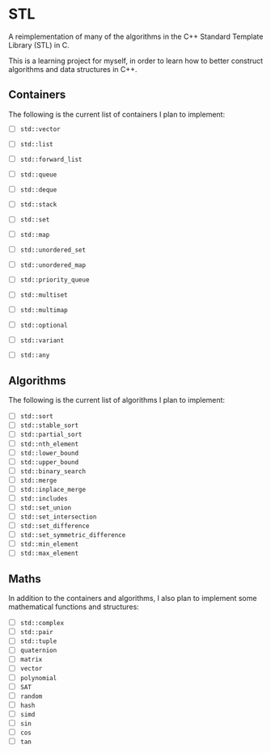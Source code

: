 # STL

A reimplementation of many of the algorithms in the C++ Standard Template Library (STL) in C.

This is a learning project for myself, in order to learn how to better construct algorithms and data structures in C++.

## Containers

The following is the current list of containers I plan to implement:

- [ ] `std::vector`
- [ ] `std::list`
- [ ] `std::forward_list`
- [ ] `std::queue`
- [ ] `std::deque`
- [ ] `std::stack`
- [ ] `std::set`
- [ ] `std::map`
- [ ] `std::unordered_set`
- [ ] `std::unordered_map`
- [ ] `std::priority_queue`
- [ ] `std::multiset`
- [ ] `std::multimap`
- [ ] `std::optional`
- [ ] `std::variant`
- [ ] `std::any`


## Algorithms

The following is the current list of algorithms I plan to implement:

- [ ] `std::sort`
- [ ] `std::stable_sort`
- [ ] `std::partial_sort`
- [ ] `std::nth_element`
- [ ] `std::lower_bound`
- [ ] `std::upper_bound`
- [ ] `std::binary_search`
- [ ] `std::merge`
- [ ] `std::inplace_merge`
- [ ] `std::includes`
- [ ] `std::set_union`
- [ ] `std::set_intersection`
- [ ] `std::set_difference`
- [ ] `std::set_symmetric_difference`
- [ ] `std::min_element`
- [ ] `std::max_element`

## Maths

In addition to the containers and algorithms, I also plan to implement some mathematical functions and structures:

- [ ] `std::complex`
- [ ] `std::pair`
- [ ] `std::tuple`
- [ ] `quaternion`
- [ ] `matrix`
- [ ] `vector`
- [ ] `polynomial`
- [ ] `SAT`
- [ ] `random`
- [ ] `hash`
- [ ] `simd`
- [ ] `sin`
- [ ] `cos`
- [ ] `tan`